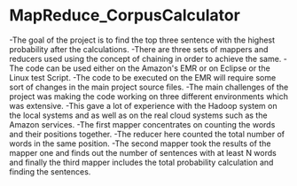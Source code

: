 # MapReduce_CorpusCalculator

-The goal of the project is to find the top three sentence with the highest probability after the calculations. 
-There are three sets of mappers and reducers used using the concept of chaining in order to achieve the same. 
-The code can be used either on the Amazon's EMR or on Eclipse or the Linux test Script. 
-The code to be executed on the EMR will require some sort of changes in the main project source files.
-The main challenges of the project was making the code working on three different environments which was extensive. 
-This gave a lot of experience with the Hadoop system on the local systems and as well as on the real cloud systems such as the Amazon services. 
-The first mapper concentrates on counting the words and their positions together. 
-The reducer here counted the total number of words in the same position. 
-The second mapper took the results of the mapper one and finds out the number of sentences with at least N words and finally the third mapper includes the total probability calculation and finding the sentences.
